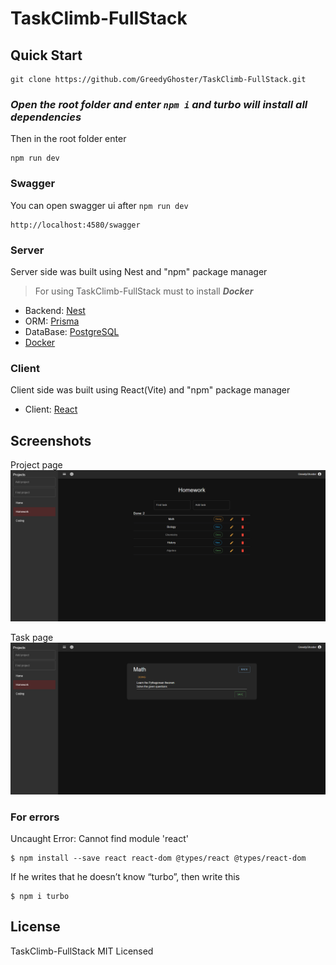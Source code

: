 # TaskClimb-FullStack

## Quick Start

```shell
git clone https://github.com/GreedyGhoster/TaskClimb-FullStack.git
```

### _Open the root folder and enter `npm i` and turbo will install all dependencies_

Then in the root folder enter

```shell
npm run dev
```

### Swagger

You can open swagger ui after `npm run dev`

```
http://localhost:4580/swagger
```

### Server

Server side was built using Nest and "npm" package manager

> For using TaskClimb-FullStack must to install **_Docker_**

- Backend: [Nest](https://nestjs.com/)
- ORM: [Prisma](https://www.prisma.io/)
- DataBase: [PostgreSQL](https://www.postgresql.org/)
- [Docker](https://www.docker.com/)

### Client

Client side was built using React(Vite) and "npm" package manager

- Client: [React](https://ru.legacy.reactjs.org/)

## Screenshots

Project page
![](./screenshots/ProjectPage.png)

Task page
![](./screenshots/TaskPage.png)

### For errors

Uncaught Error: Cannot find module 'react'

```shell
$ npm install --save react react-dom @types/react @types/react-dom
```

If he writes that he doesn’t know “turbo”, then write this

```shell
$ npm i turbo
```

## License

TaskClimb-FullStack MIT Licensed
